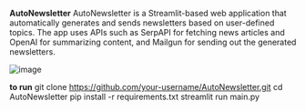 **AutoNewsletter**
AutoNewsletter is a Streamlit-based web application that automatically generates and sends newsletters based on user-defined topics. The app uses APIs such as SerpAPI for fetching news articles and OpenAI for summarizing content, and Mailgun for sending out the generated newsletters.

![image](https://github.com/user-attachments/assets/cd2a1395-7f1f-4540-a85d-0a19a5e11374)


**to run**
git clone https://github.com/your-username/AutoNewsletter.git
cd AutoNewsletter
pip install -r requirements.txt
streamlit run main.py


